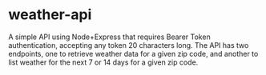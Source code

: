 # weather-api

A simple API using Node+Express that requires Bearer Token authentication, accepting
any token 20 characters long.
The API has two endpoints, one to retrieve weather data for a given zip code, and
another to list weather for the next 7 or 14 days for a given zip code.
